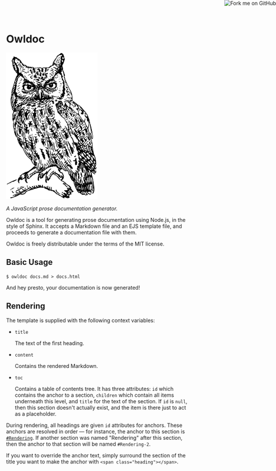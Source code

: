 <a href="https://github.com/rfw/owldoc"><img style="position: fixed; top: 0; right: 0; border: 0;" src="https://s3.amazonaws.com/github/ribbons/forkme_right_darkblue_121621.png" alt="Fork me on GitHub"></a>

# Owldoc

![Owldoc](logo.png)

_A JavaScript prose documentation generator._

Owldoc is a tool for generating prose documentation using Node.js, in the style of
Sphinx. It accepts a Markdown file and an EJS template file, and proceeds to
generate a documentation file with them.

Owldoc is freely distributable under the terms of the MIT license.

## Basic Usage

    $ owldoc docs.md > docs.html

And hey presto, your documentation is now generated!

## Rendering

The template is supplied with the following context variables:

 * `title`

   The text of the first heading.

 * `content`

   Contains the rendered Markdown.

 * `toc`

   Contains a table of contents tree. It has three attributes: `id` which
   contains the anchor to a section, `children` which contain all items
   underneath this level, and `title` for the text of the section. If `id` is
   `null`, then this section doesn't actually exist, and the item is there just
   to act as a placeholder.

During rendering, all headings are given `id` attributes for anchors. These
anchors are resolved in order — for instance, the anchor to this section is
[`#Rendering`](#Rendering). If another section was named "Rendering" after this
section, then the anchor to that section will be named `#Rendering-2`.

If you want to override the anchor text, simply surround the section of the
title you want to make the anchor with `<span class="heading"></span>`.

